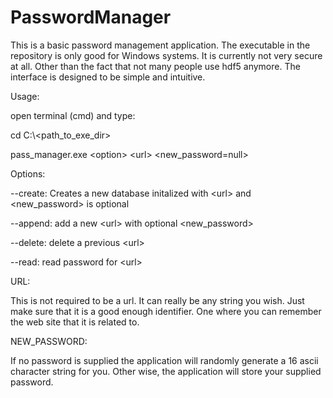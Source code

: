 # PasswordManager
 This is a basic password management application. The executable in the repository is only good for Windows systems. It is currently not very secure at all. Other than the fact that not many people use hdf5 anymore. The interface is designed to be simple and intuitive.

 Usage:

 open terminal (cmd) and type:

 cd C:\\<path_to_exe_dir>

pass_manager.exe \<option> \<url> \<new_password=null>

Options:

--create:
Creates a new database initalized with \<url> and \<new_password> is optional

--append:
add a new \<url> with optional \<new_password>

--delete:
delete a previous \<url>

--read:
read password for \<url>

URL:

This is not required to be a url. It can really be any string you wish. Just make sure that it is a good enough identifier. One where you can remember the web site that it is related to.

NEW_PASSWORD:

If no password is supplied the application will randomly generate a 16 ascii character string for you. Other wise, the application will store your supplied password.
